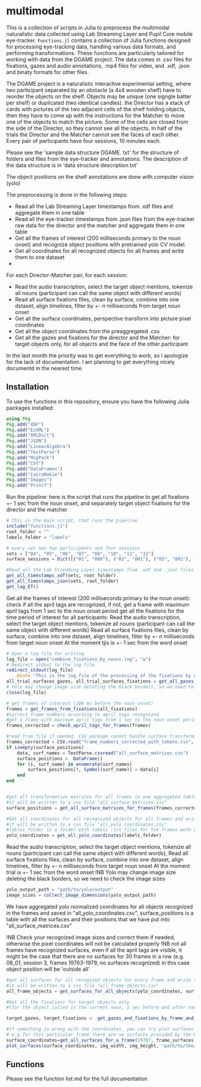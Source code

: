 # multimodal

This is a collection of scripts in Julia to preprocess the multimodal naturalistic data collected using Lab Streaming Layer and Pupil Core mobile eye-tracker. `Functions.jl` contains a collection of Julia functions designed for processing eye-tracking data, handling various data formats, and performing transformations. These functions are particularly tailored for working with data from the DGAME project. The data comes in .csv files for fixations, gazes and audio annotations, .mp4 files for video, and .xdf, .json and binaty formats for other files.

The DGAME project is a naturalistic interactive experimental setting, where two participant separated by an obstacle (a 4x4 wooden shelf) have to reorder the objects on the shelf. Objects may be unique (one signgle batter per shelf) or duplicated (two identical candles). the Director has a stack of cards with pictures of the two adjacent cells of the shelf holding objects, then they have to come up with the instructions for the Matcher to move one of the objects to match the picture. Some of the cells are closed from the side of the Director, so they cannot see all the objects. In half of the trials the Director and the Matcher cannot see the faces of each other. Every pair of participants have four sessions, 10 minutes each.

Please see the 'sample data structure DGAME. txt' for the structure of folders and files from the eye-tracker and annotations. The description of the data structure is in 'data structure description.txt'

The object positions on the shelf annotations are done with computer vision (yolo)

The preprocessing is done in the following steps:
- Read all the Lab Streaming Layer timestamps from  .xdf files and aggregate them in one table
- Read all the eye-tracker timestamps from .json files from the eye-tracker raw data for the director and the matcher and aggregate them in one table
- Get all the frames of interest (200 milliseconds primary to the noun onset) and recognize object positions with pretrained yolo CV model.
- Get all coordinates for all recognized objects for all frames and write them to one dataset
- 
For each Director-Matcher pair, for each session:
 -   Read the audio transcription, select the target object mentions, tokenize all nouns (participant can call the same object with different words)
 -   Read all surface fixations files, clean by surface, combine into one dstaset, align timelines, filter by +- n milliseconds from target noun onset
 -   Get all the surface coordinates, perspective transform into picture pixel coordinates
 -   Get all the object coordinates from the preaggregated .csv
 -   Get all the gazes and fixations for the director and the Matcher: for target objects only, for all objects and the face of the other participant

In the last month the priority was to get everything to work, so I apologize for the lack of documentation. I am planning to get everything nicely documentd in the nearest time.

## Installation

To use the functions in this repository, ensure you have the following Julia packages installed:

```julia
using Pkg
Pkg.add("XDF")
Pkg.add("EzXML")
Pkg.add("XMLDict")
Pkg.add("JSON")
Pkg.add("LinearAlgebra")
Pkg.add("TextParse")
Pkg.add("MsgPack")
Pkg.add("CSV")
Pkg.add("DataFrames")
Pkg.add("CairoMakie")
Pkg.add("Images")
Pkg.add("Printf")
```

Run the pipeline: here is the script that runs the pipeline to get all fixations +- 1 sec from the noun onset, and separately target object fixations for the director and the matcher

```julia
# this is the main script, that runs the pipeline
include("functions.jl")
root_folder = ""
labels_folder = "labels"

# every set has two participants and four sessions
sets = ["04", "05", "06", "07", "08", "10", "11", "12"]
surface_sessions = Dict([("01", "000"), ("02", "001"), ("03", "002"), ("04", "003")])

#Read all the Lab Streaming Layer timestamps from .xdf and .json files and aggregate them in one table
get_all_timestamps_xdf(sets, root_folder)
get_all_timestamps_json(sets, root_folder)
get_lag_ET()
```
Get all the frames of interest (200 milliseconds primary to the noun onset):
check if all the april tags are recognized, if not, get a frame with maximum april tags from 1 sec to the noun onset period
get all the fixations for the time period of interest for all participants:
Read the audio transcription, select the target object mentions, tokenize all nouns (participant can call the same object with different words)
Read all surface fixations files, clean by surface, combine into one dstaset, align timelines, filter by +- n milliseconds from target noun onset
At the moment tjis is +- 1 sec from the word onset

```julia
# Open a log file for writing
log_file = open("combine_fixations_by_nouns.log", "w")
# Redirect stdout to the log file
redirect_stdout(log_file)
    @info "This is the log file of the processing of the fixations by nouns, you can find all the missing values and errors here"
all_trial_surfaces_gazes, all_trial_surfaces_fixations = get_all_gazes_and_fixations_by_frame(sets)
# Yolo may change image size deleting the black borders, so we need to check the image sizes
close(log_file)

# get frames of interest (200 ms before the noun onset)
frames = get_frames_from_fixations(all_fixations)
#correct frame numbers according to april tags recognized
#get a frame with maximum april tags from 1 sec to the noun onset period
frames_corrected = check_april_tags_for_frames(frames)

#read from file if needed, CSV package cannot handle surface transformation matrices, so use TextParse
frames_corrected = CSV.read("frame_numbers_corrected_with_tokens.csv", DataFrame)
if isempty(surface_positions)
    data, surf_names = TextParse.csvread("all_surface_matrices.csv")
    surface_positions =  DataFrame()
    for (i, surf_name) in enumerate(surf_names)
        surface_positions[!, Symbol(surf_name)] = data[i]
    end
end


#get all transformation matrices for all frames in one aggregated table
#it will be written to a cvs file "all_surface_matrices.csv"
surface_positions = get_all_surface_matrices_for_frames(frames_corrected)

#Get all coordinates for all recognized objects for all frames and write them to one dataset
#it will be written to a cvs file "all_yolo_coordinates.csv"
#lables_folder is a folder with labels .txt files for tne frames woth objects recognized by Yolo
yolo_coordinates = get_all_yolo_coordinates(labels_folder)
```

Read the audio transcription, select the target object mentions, tokenize all nouns (participant can call the same object with different words),
Read all surface fixations files, clean by surface, combine into one dstaset, align timelines, filter by +- n milliseconds from target noun onset
At the moment trial is +- 1 sec from the word onset
!NB Yolo may change image size deleting the black borders, so we need to check the image sizes

```julia
yolo_output_path = "path/to/yolo/output"
image_sizes = collect_image_dimensions(yolo_output_path)
```


We have aggregated yolo normalized coordinates for all objects recognized in the frames and saved in "all_yolo_coordinates.csv",
surface_positions is a table with all the surfaces and their positions that we have put into "all_surface_matrices.csv"

!NB Check your recognized image sizes and correct them if needed, otherwise the pixel coordinates will not be calculated properly
!NB not all frames have recognized surfaces, even if all the april tags are visible, it might be the case that there are no surfaces for 30 frames in a row (e.g. 08_01, session 3, frames 19763-1979, no surfaces recognized)
in this case object position will be 'outside all'

```julia
#get all surfaces for all recogized objects for every frame and write the aggregated table to a csv file
#it will be written to a cvs file "all_frame_objects.csv"
all_frame_objects = get_surfaces_for_all_objects(yolo_coordinates, surface_positions, root_folder, frames_corrected, image_sizes)

#Get all the fixations for target objects only 
#(for the object called in the current noun, 1 sec before and after noun onset)

target_gazes, target_fixations =  get_gazes_and_fixations_by_frame_and_surface(all_frame_objects, all_trial_surfaces_gazes, all_trial_surfaces_fixations)  

#if something is wrong with the coordinates, you can try plot surfaces to find out
# e.g.for this particular frame there are no surfaces provided by the Pupil Core plugin
surface_coordinates=get_all_surfaces_for_a_frame(19787, frame_surfaces)
plot_surfaces(surface_coordinates, img_width, img_height, "path/to/the/frame.jpg")

```
## Functions
Please see the function list.md for the full documentation